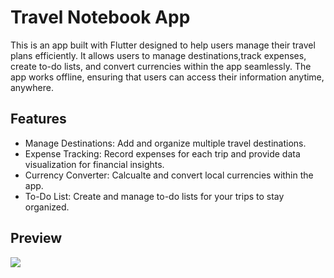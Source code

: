 # Travel Notebook App

This is an app built with Flutter designed to help users manage their travel plans efficiently. It allows users to manage destinations,track expenses, create to-do lists, and convert currencies within the app seamlessly. The app works offline, ensuring that users can access their information anytime, anywhere.

## Features

- Manage Destinations: Add and organize multiple travel destinations.
- Expense Tracking: Record expenses for each trip and provide data visualization for financial insights.
- Currency Converter: Calcualte and convert local currencies within the app.
- To-Do List: Create and manage to-do lists for your trips to stay organized.

## Preview

![](/preview/screenshots.png)
